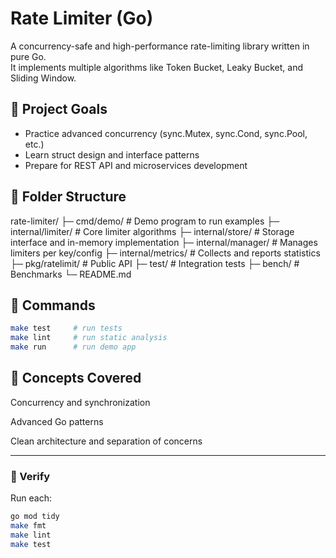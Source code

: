 # Rate Limiter (Go)

A concurrency-safe and high-performance rate-limiting library written in pure Go.  
It implements multiple algorithms like Token Bucket, Leaky Bucket, and Sliding Window.

## 🚀 Project Goals
- Practice advanced concurrency (sync.Mutex, sync.Cond, sync.Pool, etc.)
- Learn struct design and interface patterns
- Prepare for REST API and microservices development

## 🧩 Folder Structure
rate-limiter/
├─ cmd/demo/ # Demo program to run examples
├─ internal/limiter/ # Core limiter algorithms
├─ internal/store/ # Storage interface and in-memory implementation
├─ internal/manager/ # Manages limiters per key/config
├─ internal/metrics/ # Collects and reports statistics
├─ pkg/ratelimit/ # Public API
├─ test/ # Integration tests
├─ bench/ # Benchmarks
└─ README.md


## 🧰 Commands
```bash
make test     # run tests
make lint     # run static analysis
make run      # run demo app
```


## 🧠 Concepts Covered

Concurrency and synchronization

Advanced Go patterns

Clean architecture and separation of concerns


---

### 🧱 Verify
Run each:
```bash
go mod tidy
make fmt
make lint
make test
```

